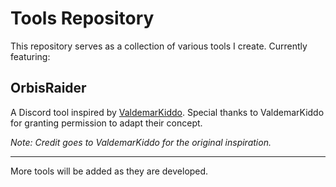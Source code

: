 # Tools Repository

This repository serves as a collection of various tools I create. Currently featuring:

## OrbisRaider
A Discord tool inspired by [ValdemarKiddo](https://discord.gg/valdemar). Special thanks to ValdemarKiddo for granting permission to adapt their concept.

*Note: Credit goes to ValdemarKiddo for the original inspiration.*

---
More tools will be added as they are developed.